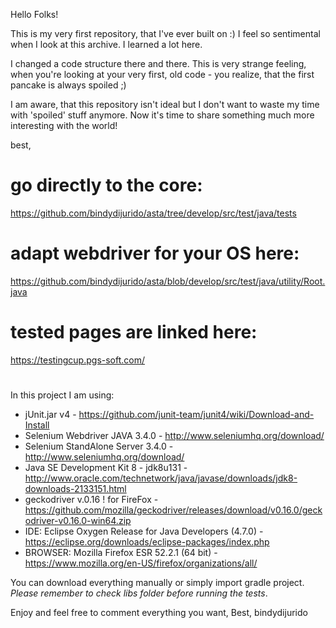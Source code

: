 Hello Folks!

This is my very first repository, that I've ever built on :) I feel so sentimental when I look at this archive. I learned a lot here.

I changed a code structure there and there. This is very strange feeling, when you're looking at your very first, old code - you realize, that the first pancake is always spoiled ;)

I am aware, that this repository isn't ideal but I don't want to waste my time with 'spoiled' stuff anymore. 
Now it's time to share something much more interesting with the world!

best,

# go directly to the core:

https://github.com/bindydijurido/asta/tree/develop/src/test/java/tests

# adapt webdriver for your OS here:

https://github.com/bindydijurido/asta/blob/develop/src/test/java/utility/Root.java

# tested pages are linked here: 

https://testingcup.pgs-soft.com/

#

In this project I am using: 

- jUnit.jar v4 - https://github.com/junit-team/junit4/wiki/Download-and-Install
- Selenium Webdriver JAVA 3.4.0 - http://www.seleniumhq.org/download/
- Selenium StandAlone Server 3.4.0 - http://www.seleniumhq.org/download/
- Java SE Development Kit 8 - jdk8u131 - http://www.oracle.com/technetwork/java/javase/downloads/jdk8-downloads-2133151.html
- geckodriver v.0.16 ! for FireFox - https://github.com/mozilla/geckodriver/releases/download/v0.16.0/geckodriver-v0.16.0-win64.zip
- IDE: Eclipse Oxygen Release for Java Developers (4.7.0) - https://eclipse.org/downloads/eclipse-packages/index.php
- BROWSER: Mozilla Firefox ESR 52.2.1 (64 bit) - https://www.mozilla.org/en-US/firefox/organizations/all/

You can download everything manually or simply import gradle project. *Please remember to check libs folder before running the tests*.

Enjoy and feel free to comment everything you want,
Best,
bindydijurido
